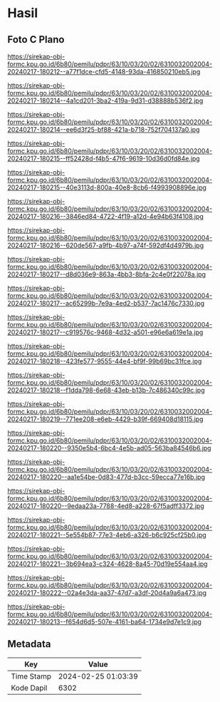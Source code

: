 # Hasil

## Foto C Plano

https://sirekap-obj-formc.kpu.go.id/6b80/pemilu/pdpr/63/10/03/20/02/6310032002004-20240217-180212--a77f1dce-cfd5-4148-93da-416850210eb5.jpg

https://sirekap-obj-formc.kpu.go.id/6b80/pemilu/pdpr/63/10/03/20/02/6310032002004-20240217-180214--4a1cd201-3ba2-419a-9d31-d38888b536f2.jpg

https://sirekap-obj-formc.kpu.go.id/6b80/pemilu/pdpr/63/10/03/20/02/6310032002004-20240217-180214--ee6d3f25-bf88-421a-b718-752f704137a0.jpg

https://sirekap-obj-formc.kpu.go.id/6b80/pemilu/pdpr/63/10/03/20/02/6310032002004-20240217-180215--ff52428d-f4b5-47f6-9619-10d36d0fd84e.jpg

https://sirekap-obj-formc.kpu.go.id/6b80/pemilu/pdpr/63/10/03/20/02/6310032002004-20240217-180215--40e3113d-800a-40e8-8cb6-f4993908896e.jpg

https://sirekap-obj-formc.kpu.go.id/6b80/pemilu/pdpr/63/10/03/20/02/6310032002004-20240217-180216--3846ed84-4722-4f19-a12d-4e94b63f4108.jpg

https://sirekap-obj-formc.kpu.go.id/6b80/pemilu/pdpr/63/10/03/20/02/6310032002004-20240217-180216--620de567-a9fb-4b97-a74f-592df4d4979b.jpg

https://sirekap-obj-formc.kpu.go.id/6b80/pemilu/pdpr/63/10/03/20/02/6310032002004-20240217-180217--d8d036e9-863a-4bb3-8bfa-2c4e0f22078a.jpg

https://sirekap-obj-formc.kpu.go.id/6b80/pemilu/pdpr/63/10/03/20/02/6310032002004-20240217-180217--ac65299b-7e9a-4ed2-b537-7ac1476c7330.jpg

https://sirekap-obj-formc.kpu.go.id/6b80/pemilu/pdpr/63/10/03/20/02/6310032002004-20240217-180217--c919576c-9468-4d32-a501-e96e6a619e1a.jpg

https://sirekap-obj-formc.kpu.go.id/6b80/pemilu/pdpr/63/10/03/20/02/6310032002004-20240217-180218--423fe577-9555-44e4-bf9f-99b69bc31fce.jpg

https://sirekap-obj-formc.kpu.go.id/6b80/pemilu/pdpr/63/10/03/20/02/6310032002004-20240217-180218--f1dda798-6e68-43eb-b13b-7c486340c99c.jpg

https://sirekap-obj-formc.kpu.go.id/6b80/pemilu/pdpr/63/10/03/20/02/6310032002004-20240217-180219--771ee208-e6eb-4429-b39f-669408d18115.jpg

https://sirekap-obj-formc.kpu.go.id/6b80/pemilu/pdpr/63/10/03/20/02/6310032002004-20240217-180220--9350e5b4-6bc4-4e5b-ad05-563ba84546b6.jpg

https://sirekap-obj-formc.kpu.go.id/6b80/pemilu/pdpr/63/10/03/20/02/6310032002004-20240217-180220--aa1e54be-0d83-477d-b3cc-59ecca77e16b.jpg

https://sirekap-obj-formc.kpu.go.id/6b80/pemilu/pdpr/63/10/03/20/02/6310032002004-20240217-180220--9edaa23a-7788-4ed8-a228-67f5adff3372.jpg

https://sirekap-obj-formc.kpu.go.id/6b80/pemilu/pdpr/63/10/03/20/02/6310032002004-20240217-180221--5e554b87-77e3-4eb6-a326-b6c925cf25b0.jpg

https://sirekap-obj-formc.kpu.go.id/6b80/pemilu/pdpr/63/10/03/20/02/6310032002004-20240217-180221--3b694ea3-c324-4628-8a45-70d19e554aa4.jpg

https://sirekap-obj-formc.kpu.go.id/6b80/pemilu/pdpr/63/10/03/20/02/6310032002004-20240217-180222--02a4e3da-aa37-47d7-a3df-20d4a9a6a473.jpg

https://sirekap-obj-formc.kpu.go.id/6b80/pemilu/pdpr/63/10/03/20/02/6310032002004-20240217-180213--f654d6d5-507e-4161-ba64-1734e9d7e1c9.jpg


## Metadata

| Key        | Value               |
| ---------- | ------------------- |
| Time Stamp | 2024-02-25 01:03:39 |
| Kode Dapil | 6302                |



